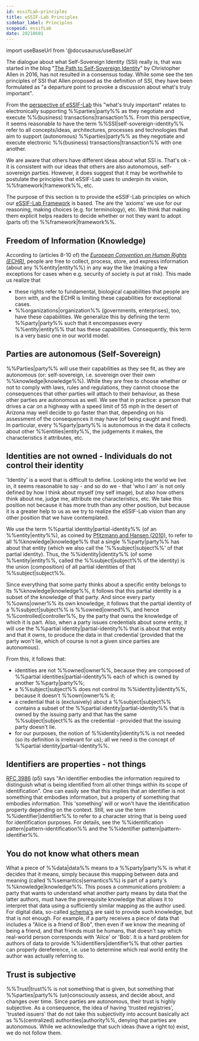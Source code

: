 ```yaml
---
id: essifLab-principles
title: eSSIF-Lab Principles
sidebar_label: Principles
scopeid: essifLab
date: 20210601
---
```


import useBaseUrl from '@docusaurus/useBaseUrl'

The dialogue about what Self-Sovereign Identity (SSI) really is, that was started in the blog "[The Path to Self-Sovereign Identity](http://www.lifewithalacrity.com/2016/04/the-path-to-self-soverereign-identity.html)" by Christopher Allen in 2016, has not resulted in a consensus today. While some see the ten principles of SSI that Allen proposed as the definition of SSI, they have been formulated as "a departure point to provoke a discussion about what's truly important".

From the [perspective of eSSIF-Lab](essifLab-vision) this "what's truly important" relates to electronically supporting %%parties|party%% as they negotiate and execute %%(business) transactions|transaction%%. From this perspective, it seems reasonable to have the term %%SSI|self-sovereign-identity%% refer to all concepts/ideas, architectures, processes and technologies that aim to support (autonomous) %%parties|party%% as they negotiate and execute electronic %%(business) transactions|transaction%% with one another.

We are aware that others have different ideas about what SSI is. That's ok - it is consistent with our ideas that others are also autonomous, self-sovereign parties. However, it does suggest that it may be worthwhile to postulate the principles that eSSIF-Lab uses to underpin its vision, %%framework|framework%%, etc.

The purpose of this section is to provide the eSSIF-Lab principles on which our [eSSIF-Lab Framework](essifLab-fw) is based. The are the 'axioms' we use for our reasoning, making choices (e.g. for terminology), etc. We think that making them explicit helps readers to decide whether or not they want to adopt (parts of) the %%framework|framework%%.

## Freedom of Information (Knowledge)

According to (articles 8-10 of) the [*European Convention on Human Rights (ECHR)*](https://www.echr.coe.int/Pages/home.aspx?p=basictexts/convention), people are free to collect, process, store, and express information (about any %%entity|entity%%) in any way the like (making a few exceptions for cases when e.g. security of society is put at risk). This made us realize that
  - these rights refer to fundamental, biological capabilities that people are born with, and the ECHR is limiting these capabilities for exceptional cases.
  - %%organizations|organization%% (governments, enterprises), too, have these capabilities.
We generalize this by defining the term %%party|party%% such that it encompasses every %%entity|entity%% that has these capabilities. Consequently, this term is a very basic one in our world model.

## Parties are autonomous (Self-Sovereign)

%%Parties|party%% will use their capabilities as they see fit, as they are autonomous (or: self-sovereign, i.e. sovereign over their own %%knowledge|knowledge%%). While they are free to choose whether or not to comply with laws, rules and regulations, they cannot choose the consequences that other parties will attach to their behaviour, as these other parties are autonomous as well. We see that in practice: a person that drives a car on a highway with a speed limit of 55 mph in the desert of Arizona may well decide to go faster than that, depending on his assessment of the consequences it may have (of being caught and fined). In particular, every %%party|party%% is autonomous in the data it collects about other %%entities|entity%%, the judgements it makes, the characteristics it attributes, etc.

## Identities are not owned - Individuals do not control their identity

'Identity' is a word that is difficult to define. Looking into the world we live in, it seems reasonable to say - and so do we - that 'who I am' is not only defined by how I think about myself (my self image), but also how others think about me, judge me, attribute me characteristics, etc. We take this position not because it has more truth than any other position, but because it is a greater help to us as we try to realize the eSSIF-Lab vision than any other position that we have contemplated.

We use the term %%partial identity|partial-identity%% (of an %%entity|entity%%), as coined by [Pfitzmann and Hansen (2010)](https://dud.inf.tu-dresden.de/literatur/Anon_Terminology_v0.34.pdf), to refer to all %%knowledge|knowledge%% that a single %%party|party%% has about that entity (which we also call the '%%subject|subject%%' of that partial identity). Thus, the %%identity|identity%% (of some %%entity|entity%%, called the %%subject|subject%% of the identity) is the union (composition) of all partial identities of that %%subject|subject%%.

Since everything that some party thinks about a specific entity belongs to its %%knowledge|knowledge%%, it follows that this partial identity is a subset of the knowledge of that party. And since every party %%owns|owner%% its own knowledge, it follows that the partial identity of a %%subject|subject%% is %%owned|owned%%, and hence %%controlled|controller%%, by the party that owns the knowledge of which it is part. Also, when a party issues credentials about some entity, it will use the %%partial identity|partial-identity%% that is about that entity and that it owns, to produce the data in that credential (provided that the party won't lie, which of course is not a given since parties are autonomous).

From this, it follows that:
- identities are not %%owned|owner%%, because they are composed of %%partial identities|partial-identity%% each of which is owned by another %%party|party%%;
- a %%subject|subject%% does not control its %%identity|identity%%, because it doesn't %%own|owner%% it;
- a credential that is (exclusively) about a %%subject|subject%% contains a subset of the %%partial identity|partial-identity%% that is owned by the issuing party and that has the same %%subject|subject%% as the credential - provided that the issuing party doesn't lie.
- for our purposes, the notion of %%identity|identity%% is not needed (so its definition is irrelevant for us); all we need is the concept of %%partial identity|partial-identity%%.

## Identifiers are properties - not things

[RFC 3986](https://datatracker.ietf.org/doc/html/rfc3986#section-1.1) (p5) says "An identifier embodies the information required to distinguish what is being identified from all other things within its scope of identification". One can easily see that this implies that an identifier is not something that embodies information, but a property of something that embodies information. This 'something' will or won't have the identification property depending on the context. Still, we use the term %%identifier|identifier%% to refer to a character string that is being used for identification purposes. For details, see the %%identification pattern|pattern-identification%% and the %%identifier pattern|pattern-identifier%%.

## You do not know what others mean

What a piece of %%data|data%% means to a %%party|party%% is what it decides that it means, simply because this mapping between data and meaning (called %%semantics|semantics%%) is part of a party's %%knowledge|knowledge%%. This poses a communications problem: a party that wants to understand what another party means by data that the latter authors, must have the prerequisite knowledge that allows it to interpret that data using a sufficiently similar mapping as the author used. For digital data, so-called [schema's](https://en.wiktionary.org/wiki/schema) are said to provide such knowledge, but that is not enough. For example, if a party receives a piece of data that includes a "Alice is a friend of Bob", then even if we know the meaning of being a friend, and that friends must be humans, that doesn't say which real-world person corresponds with 'Alice' or 'Bob'. It is a hard problem for authors of data to provide %%identifiers|identifier%% that other parties can properly dereference, i.e. use to determine which real world entity the author was actually referring to.

## Trust is subjective

%%Trust|trust%% is not something that is given, but something that %%parties|party%% (un)consciously assess, and decide about, and changes over time. Since parties are autonomous, their trust is highly subjective. As a consequence, the idea of having 'trusted registries', 'trusted issuers' that do not take this subjectivity into account basically act as %%(centralized) authorities|authority%%, denying that parties are autonomous. While we acknowledge that such ideas (have a right to) exist, we do not follow them.